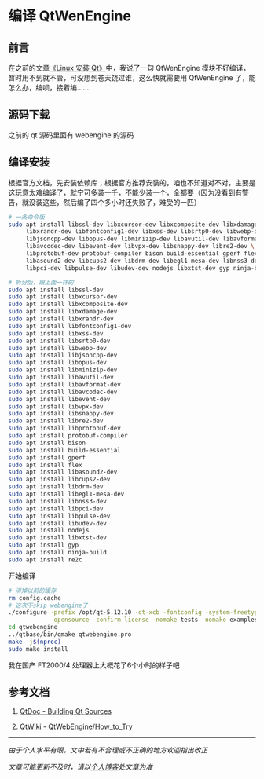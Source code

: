 # 编译 QtWenEngine

## 前言

在之前的文章[《Linux 安装 Qt》](001_InstallQt.md)中，我说了一句 QtWenEngine 模块不好编译，暂时用不到就不管，可没想到苍天饶过谁，这么快就需要用 QtWenEngine 了，能怎么办，编呗，接着编……



## 源码下载

之前的 qt 源码里面有 webengine 的源码



## 编译安装

根据官方文档，先安装依赖库；根据官方推荐安装的，咱也不知道对不对，主要是这玩意太难编译了，就宁可多装一千，不能少装一个，全都要（因为没看到有警告，就没装这些，然后编了四个多小时还失败了，难受的一匹）

```bash
# 一条命令版
sudo apt install libssl-dev libxcursor-dev libxcomposite-dev libxdamage-dev \
     libxrandr-dev libfontconfig1-dev libxss-dev libsrtp0-dev libwebp-dev \
     libjsoncpp-dev libopus-dev libminizip-dev libavutil-dev libavformat-dev \
     libavcodec-dev libevent-dev libvpx-dev libsnappy-dev libre2-dev \
     libprotobuf-dev protobuf-compiler bison build-essential gperf flex \
     libasound2-dev libcups2-dev libdrm-dev libegl1-mesa-dev libnss3-dev \
     libpci-dev libpulse-dev libudev-dev nodejs libxtst-dev gyp ninja-build re2c

# 拆分版，跟上面一样的
sudo apt install libssl-dev
sudo apt install libxcursor-dev
sudo apt install libxcomposite-dev
sudo apt install libxdamage-dev
sudo apt install libxrandr-dev
sudo apt install libfontconfig1-dev
sudo apt install libxss-dev
sudo apt install libsrtp0-dev
sudo apt install libwebp-dev
sudo apt install libjsoncpp-dev
sudo apt install libopus-dev
sudo apt install libminizip-dev
sudo apt install libavutil-dev
sudo apt install libavformat-dev
sudo apt install libavcodec-dev
sudo apt install libevent-dev
sudo apt install libvpx-dev
sudo apt install libsnappy-dev
sudo apt install libre2-dev
sudo apt install libprotobuf-dev
sudo apt install protobuf-compiler
sudo apt install bison
sudo apt install build-essential
sudo apt install gperf
sudo apt install flex
sudo apt install libasound2-dev
sudo apt install libcups2-dev
sudo apt install libdrm-dev
sudo apt install libegl1-mesa-dev
sudo apt install libnss3-dev
sudo apt install libpci-dev
sudo apt install libpulse-dev
sudo apt install libudev-dev
sudo apt install nodejs
sudo apt install libxtst-dev
sudo apt install gyp
sudo apt install ninja-build
sudo apt install re2c
```

开始编译

```bash
# 清掉以前的缓存
rm config.cache
# 这次不skip webengine了
./configure -prefix /opt/qt-5.12.10 -qt-xcb -fontconfig -system-freetype \
            -opensource -confirm-license -nomake tests -nomake examples
cd qtwebengine
../qtbase/bin/qmake qtwebengine.pro
make -j$(nproc)
sudo make install
```

我在国产 FT2000/4 处理器上大概花了6个小时的样子吧



## 参考文档

1. [QtDoc - Building Qt Sources](https://doc.qt.io/qt-5/build-sources.html)

2. [QtWiki - QtWebEngine/How_to_Try](https://wiki.qt.io/QtWebEngine/How_to_Try)




***

*由于个人水平有限，文中若有不合理或不正确的地方欢迎指出改正*

*文章可能更新不及时，请以[个人博客](https://zcteo.top/)处文章为准*

